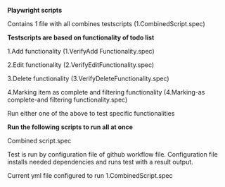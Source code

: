 **Playwright scripts** 

Contains 1 file with all combines testscripts (1.CombinedScript.spec)

**Testscripts are based on functionality of todo list**

1.Add functionality (1.VerifyAdd Functionality.spec)

2.Edit functionality (2.VerifyEditFunctionality.spec)

3.Delete functionality (3.VerifyDeleteFunctionality.spec)

4.Marking item as complete and filtering functionality (4.Marking-as complete-and filtering functionality.spec)

Run either one of the above to test specific functionalities 

**Run the following scripts to run all at once**

Combined script.spec


Test is run by configuration file of github workflow file. Configuration file installs needed dependencies and runs test with a result output. 

Current yml file configured to run 1.CombinedScript.spec



